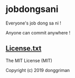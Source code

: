 # jobdongsani

Everyone's job dong sa ni !

Anyone can commit anywhere !


[License.txt](LICENSE)
------------------

The MIT License (MIT)

Copyright (c) 2019 donggriman
